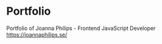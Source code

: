 # Portfolio

Portfolio of Joanna Philips - Frontend JavaScript Developer 
https://joannaphilips.se/
